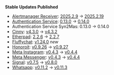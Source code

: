 **Stable Updates Published**

* [Alertmanager Receiver](https://github.com/metio/matrix-alertmanager-receiver): [2025.2.9](https://github.com/metio/matrix-alertmanager-receiver/releases/tag/2025.2.9) -> [2025.2.19](https://github.com/metio/matrix-alertmanager-receiver/releases/tag/2025.2.19)
* [Authentication Service](https://github.com/element-hq/matrix-authentication-service): [0.13.0](https://github.com/element-hq/matrix-authentication-service/releases/tag/0.13.0) -> [0.14.0](https://github.com/element-hq/matrix-authentication-service/releases/tag/0.14.0)
* Authentication Service Syn2Mas: 0.13.0 -> 0.14.0
* [Cinny](https://github.com/ajbura/cinny): [v4.3.0](https://github.com/ajbura/cinny/releases/tag/v4.3.0) -> [v4.3.2](https://github.com/ajbura/cinny/releases/tag/v4.3.2)
* [Etherpad](https://github.com/ether/etherpad-lite): [2.2.6](https://github.com/ether/etherpad-lite/releases/tag/2.2.6) -> [2.2.7](https://github.com/ether/etherpad-lite/releases/tag/2.2.7)
* [Fluffychat](https://github.com/krille-chan/fluffychat): [v1.24.0](https://github.com/krille-chan/fluffychat/releases/tag/v1.24.0) _new_
* [Honoroit](https://github.com/etkecc/honoroit): [v0.9.26](https://github.com/etkecc/honoroit/releases/tag/v0.9.26) -> [v0.9.27](https://github.com/etkecc/honoroit/releases/tag/v0.9.27)
* [Meta Instagram](https://github.com/mautrix/meta): [v0.4.3](https://github.com/mautrix/meta/releases/tag/v0.4.3) -> [v0.4.4](https://github.com/mautrix/meta/releases/tag/v0.4.4)
* [Meta Messenger](https://github.com/mautrix/meta): [v0.4.3](https://github.com/mautrix/meta/releases/tag/v0.4.3) -> [v0.4.4](https://github.com/mautrix/meta/releases/tag/v0.4.4)
* [Signal](https://github.com/mautrix/signal): [v0.7.5](https://github.com/mautrix/signal/releases/tag/v0.7.5) -> [v0.8.0](https://github.com/mautrix/signal/releases/tag/v0.8.0)
* [Whatsapp](https://github.com/mautrix/whatsapp): [v0.11.2](https://github.com/mautrix/whatsapp/releases/tag/v0.11.2) -> [v0.11.3](https://github.com/mautrix/whatsapp/releases/tag/v0.11.3)
